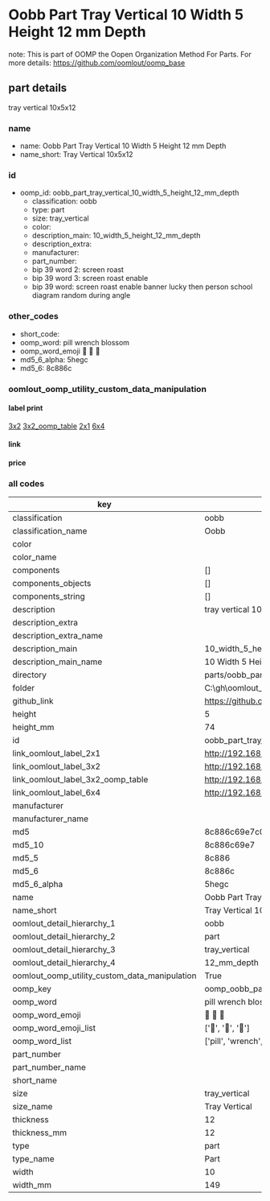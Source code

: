 # Oobb Part Tray Vertical 10 Width 5 Height 12 mm Depth  

note: This is part of OOMP the Oopen Organization Method For Parts. For more details: https://github.com/oomlout/oomp_base

##  part details
  



tray vertical 10x5x12



### name
* name: Oobb Part Tray Vertical 10 Width 5 Height 12 mm Depth
* name_short: Tray Vertical 10x5x12 
### id
* oomp_id: oobb_part_tray_vertical_10_width_5_height_12_mm_depth
  * classification: oobb
  * type: part
  * size: tray_vertical
  * color: 
  * description_main: 10_width_5_height_12_mm_depth
  * description_extra: 
  * manufacturer: 
  * part_number: 
  * bip 39 word 2: screen roast
  * bip 39 word 3: screen roast enable
  * bip 39 word: screen roast enable banner lucky then person school diagram random during angle

### other_codes
* short_code: 
* oomp_word: pill wrench blossom
* oomp_word_emoji :pill: :wrench: :blossom:
* md5_6_alpha: 5hegc
* md5_6: 8c886c






### oomlout_oomp_utility_custom_data_manipulation
#### label print
[3x2](http://192.168.1.245:1112/?label=oomp%205hegc)
[3x2_oomp_table](http://192.168.1.108:1112/?label=oomp%205hegc)
[2x1](http://192.168.1.242:1112/?label=oomp%205hegc)
[6x4](http://192.168.1.55:1112/?label=oomp%205hegc)    

#### link

                              

#### price







### all codes 
| key | value |  
| --- | --- |  
| classification | oobb |  
| classification_name | Oobb |  
| color |  |  
| color_name |  |  
| components | [] |  
| components_objects | [] |  
| components_string | [] |  
| description | tray vertical 10x5x12 |  
| description_extra |  |  
| description_extra_name |  |  
| description_main | 10_width_5_height_12_mm_depth |  
| description_main_name | 10 Width 5 Height 12 mm Depth |  
| directory | parts/oobb_part_tray_vertical_10_width_5_height_12_mm_depth |  
| folder | C:\gh\oomlout_oobb_version_4_generated_parts\parts\oobb_part_tray_vertical_10_width_5_height_12_mm_depth |  
| github_link | https://github.com/oomlout/oomlout_oomp_part_src/tree/main/parts/oobb_part_tray_vertical_10_width_5_height_12_mm_depth |  
| height | 5 |  
| height_mm | 74 |  
| id | oobb_part_tray_vertical_10_width_5_height_12_mm_depth |  
| link_oomlout_label_2x1 | http://192.168.1.242:1112/?label=oomp%205hegc |  
| link_oomlout_label_3x2 | http://192.168.1.245:1112/?label=oomp%205hegc |  
| link_oomlout_label_3x2_oomp_table | http://192.168.1.108:1112/?label=oomp%205hegc |  
| link_oomlout_label_6x4 | http://192.168.1.55:1112/?label=oomp%205hegc |  
| manufacturer |  |  
| manufacturer_name |  |  
| md5 | 8c886c69e7c0d46b80c2512492aec60c |  
| md5_10 | 8c886c69e7 |  
| md5_5 | 8c886 |  
| md5_6 | 8c886c |  
| md5_6_alpha | 5hegc |  
| name | Oobb Part Tray Vertical 10 Width 5 Height 12 mm Depth |  
| name_short | Tray Vertical 10x5x12  |  
| oomlout_detail_hierarchy_1 | oobb |  
| oomlout_detail_hierarchy_2 | part |  
| oomlout_detail_hierarchy_3 | tray_vertical |  
| oomlout_detail_hierarchy_4 | 12_mm_depth |  
| oomlout_oomp_utility_custom_data_manipulation | True |  
| oomp_key | oomp_oobb_part_tray_vertical_10_width_5_height_12_mm_depth |  
| oomp_word | pill wrench blossom |  
| oomp_word_emoji | :pill: :wrench: :blossom: |  
| oomp_word_emoji_list | [':pill:', ':wrench:', ':blossom:'] |  
| oomp_word_list | ['pill', 'wrench', 'blossom'] |  
| part_number |  |  
| part_number_name |  |  
| short_name |  |  
| size | tray_vertical |  
| size_name | Tray Vertical |  
| thickness | 12 |  
| thickness_mm | 12 |  
| type | part |  
| type_name | Part |  
| width | 10 |  
| width_mm | 149 |  
